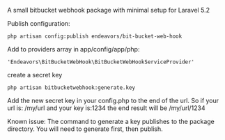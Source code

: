 
A small bitbucket webhook package with minimal setup for Laravel 5.2


Publish configuration:
```
php artisan config:publish endeavors/bit-bucket-web-hook
```

Add to providers array in app/config/app/php:
```
'Endeavors\BitBucketWebHook\BitBucketWebHookServiceProvider'
```

create a secret key
```
php artisan bitbucketwebhook:generate.key
```

Add the new secret key in your config.php to the end of the url. So if your url is: /my/url and your key is:1234
the end result will be /my/url/1234

Known issue:
The command to generate a key publishes to the package directory. You will need to generate first, then publish.
